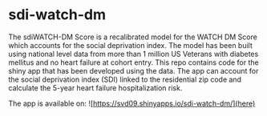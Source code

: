 # sdi-watch-dm
The sdiWATCH-DM Score is a recalibrated model for the WATCH DM Score which accounts for the social deprivation index. The model has been built using national level data from more than 1 million US Veterans with diabetes mellitus and no heart failure at cohort entry. This repo contains code for the shiny app that has been developed using the data. The app can account for the social deprivation index (SDI) linked to the residential zip code and calculate the 5-year heart failure hospitalization risk. 

The app is available on:
![https://svd09.shinyapps.io/sdi-watch-dm/](here)


